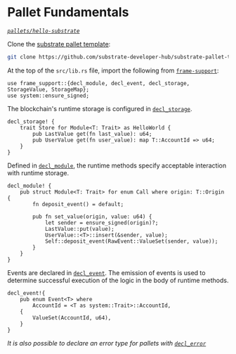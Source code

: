 # Pallet Fundamentals
*[`pallets/hello-substrate`](https://github.com/substrate-developer-hub/recipes/tree/master/pallets/hello-substrate)*

Clone the [substrate pallet template](https://github.com/substrate-developer-hub/substrate-pallet-template):
```bash
git clone https://github.com/substrate-developer-hub/substrate-pallet-template
```

At the top of the `src/lib.rs` file, import the following from [`frame-support`](https://substrate.dev/rustdocs/master/frame_support/index.html):

```rust, ignore
use frame_support::{decl_module, decl_event, decl_storage, StorageValue, StorageMap};
use system::ensure_signed;
```

The blockchain's runtime storage is configured in [`decl_storage`](https://substrate.dev/rustdocs/master/frame_support/macro.decl_storage.html).

```rust, ignore
decl_storage! {
	trait Store for Module<T: Trait> as HelloWorld {
		pub LastValue get(fn last_value): u64;
		pub UserValue get(fn user_value): map T::AccountId => u64;
	}
}
```

Defined in [`decl_module`](https://substrate.dev/rustdocs/master/frame_support/macro.decl_module.html), the runtime methods specify acceptable interaction with runtime storage.

```rust, ignore
decl_module! {
	pub struct Module<T: Trait> for enum Call where origin: T::Origin {
		fn deposit_event() = default;

		pub fn set_value(origin, value: u64) {
			let sender = ensure_signed(origin)?;
			LastValue::put(value);
			UserValue::<T>::insert(&sender, value);
			Self::deposit_event(RawEvent::ValueSet(sender, value));
		}
	}
}
```

Events are declared in [`decl_event`](https://substrate.dev/rustdocs/master/frame_support/macro.decl_event.html). The emission of events is used to determine successful execution of the logic in the body of runtime methods.

```rust, ignore
decl_event!{
	pub enum Event<T> where
		AccountId = <T as system::Trait>::AccountId,
	{
		ValueSet(AccountId, u64),
	}
}
```

*It is also possible to declare an error type for pallets with [`decl_error`](https://substrate.dev/rustdocs/master/frame_support/macro.decl_error.html)*
